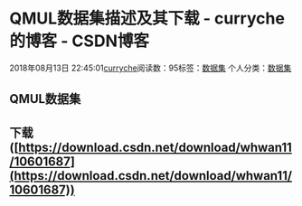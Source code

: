 # QMUL数据集描述及其下载 - curryche的博客 - CSDN博客





2018年08月13日 22:45:01[curryche](https://me.csdn.net/whwan11)阅读数：95标签：[数据集](https://so.csdn.net/so/search/s.do?q=数据集&t=blog)
个人分类：[数据集](https://blog.csdn.net/whwan11/article/category/7934226)









## QMUL数据集

## 下载([https://download.csdn.net/download/whwan11/10601687](https://download.csdn.net/download/whwan11/10601687))



